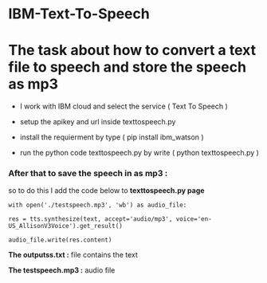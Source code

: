 # IBM-Text-To-Speech

# The task about how to convert a text file to speech and store the speech as mp3  

* I work with IBM cloud and select the service ( Text To Speech )

* setup the apikey and url inside texttospeech.py 

* install the requierment   by type    ( pip install ibm_watson )

* run the python code texttospeech.py   by write   ( python texttospeech.py  ) 





### After that to save the speech in as mp3 :

so to do this I add the code below to **texttospeech.py page**

`with open('./testspeech.mp3', 'wb') as audio_file:`

`res = tts.synthesize(text, accept='audio/mp3', voice='en-US_AllisonV3Voice').get_result()`

`audio_file.write(res.content)`


 
**The outputss.txt :** file contains the text 
 
**The testspeech.mp3 :** audio file 
